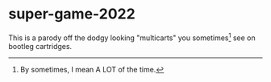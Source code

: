 # super-game-2022
This is a parody off the dodgy looking "multicarts" you sometimes[^1] see on bootleg cartridges.




[^1]: By sometimes, I mean A LOT of the time.
